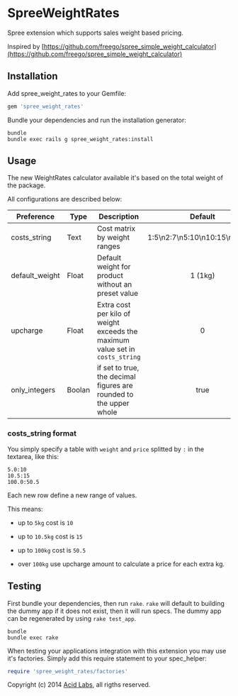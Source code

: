 SpreeWeightRates
================

Spree extension which supports sales weight based pricing.

Inspired by [https://github.com/freego/spree_simple_weight_calculator](https://github.com/freego/spree_simple_weight_calculator)

Installation
------------

Add spree_weight_rates to your Gemfile:

```ruby
gem 'spree_weight_rates'
```

Bundle your dependencies and run the installation generator:

```shell
bundle
bundle exec rails g spree_weight_rates:install
```


Usage
-----

The new WeightRates calculator available it's based on the total weight of the package.

All configurations are described below:

Preference          | Type   | Description                                                                   | Default
------------------- | ------ | ----------------------------------------------------------------------------- | :--------------------------------:
costs_string        | Text   | Cost matrix by weight ranges                                                  | 1:5\n2:7\n5:10\n10:15\n100:50
default_weight      | Float  | Default weight for product without an preset value                            | 1 (1kg)
upcharge            | Float  | Extra cost per kilo of weight exceeds the maximum value set in `costs_string` | 0
only_integers       | Boolan | if set to true, the decimal figures are rounded to the upper whole            | true


### costs_string format

You simply specify a table with `weight` and `price` splitted by `:` in the textarea, like this:

```
5.0:10
10.5:15
100.0:50.5
```

Each new row define a new range of values.

This means:

- up to `5kg` cost is `10`
- up to `10.5kg` cost is `15`
- up to `100kg` cost is `50.5`

- over `100kg` use upcharge amount to calculate a price for each extra kg.


Testing
-------

First bundle your dependencies, then run `rake`. `rake` will default to building the dummy app if it does not exist, then it will run specs. The dummy app can be regenerated by using `rake test_app`.

```shell
bundle
bundle exec rake
```

When testing your applications integration with this extension you may use it's factories.
Simply add this require statement to your spec_helper:

```ruby
require 'spree_weight_rates/factories'
```

Copyright (c) 2014 [Acid Labs](http://acid.cl), all rigths reserved.
